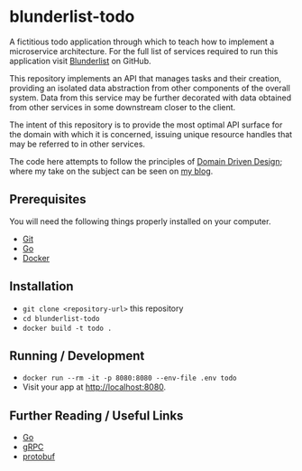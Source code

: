 # blunderlist-todo

A fictitious todo application through which to teach how to implement a
microservice architecture. For the full list of services required to run this
application visit
[Blunderlist](https://github.com/tomasbasham?utf8=✓&tab=repositories&q=blunderlist)
on GitHub.

This repository implements an API that manages tasks and their creation,
providing an isolated data abstraction from other components of the overall
system. Data from this service may be further decorated with data obtained from
other services in some downstream closer to the client.

The intent of this repository is to provide the most optimal API surface for
the domain with which it is concerned, issuing unique resource handles that may
be referred to in other services.

The code here attempts to follow the principles of [Domain Driven
Design](https://www.google.com/search?q=domain-driven+design); where my take on
the subject can be seen on [my
blog](https://tomasbasham.dev/development/2019/10/26/domain-driven-design-in-practice).

## Prerequisites

You will need the following things properly installed on your computer.

* [Git](https://git-scm.com/)
* [Go](https://golang.org/)
* [Docker](https://www.docker.com/)

## Installation

* `git clone <repository-url>` this repository
* `cd blunderlist-todo`
* `docker build -t todo .`

## Running / Development

* `docker run --rm -it -p 8080:8080 --env-file .env todo`
* Visit your app at [http://localhost:8080](http://localhost:8080).

## Further Reading / Useful Links

* [Go](https://golang.org/)
* [gRPC](https://grpc.io/)
* [protobuf](https://developers.google.com/protocol-buffers/)
